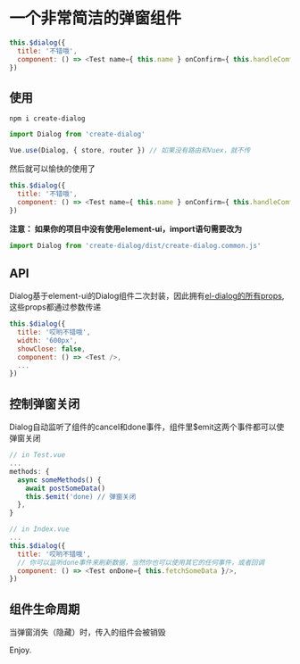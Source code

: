 # 一个非常简洁的弹窗组件

```javascript
this.$dialog({
  title: '不错哦',
  component: () => <Test name={ this.name } onConfirm={ this.handleComfirm }/>,
})
```

## 使用

```shell
npm i create-dialog
```

```javascript
import Dialog from 'create-dialog'

Vue.use(Dialog, { store, router }) // 如果没有路由和Vuex，就不传
```

然后就可以愉快的使用了

```javascript
this.$dialog({
  title: '不错哦',
  component: () => <Test name={ this.name } onConfirm={ this.handleComfirm }/>,
})
```

**注意： 如果你的项目中没有使用element-ui，import语句需要改为**

```javascript
import Dialog from 'create-dialog/dist/create-dialog.common.js'
```

## API

Dialog基于element-ui的Dialog组件二次封装，因此拥有[el-dialog的所有props](http://element-cn.eleme.io/#/zh-CN/component/dialog#attributes),这些props都通过参数传递

```Javascript
this.$dialog({
  title: '哎哟不错哦',
  width: '600px',
  showClose: false,
  component: () => <Test />,
  ...
})
```

## 控制弹窗关闭

Dialog自动监听了组件的cancel和done事件，组件里$emit这两个事件都可以使弹窗关闭

```javascript
// in Test.vue
...
methods: {
  async someMethods() {
    await postSomeData()
    this.$emit('done) // 弹窗关闭
  },
}

// in Index.vue
...
this.$dialog({
  title: '哎哟不错哦',
  // 你可以监听done事件来刷新数据，当然你也可以使用其它的任何事件，或者回调
  component: () => <Test onDone={ this.fetchSomeData }/>,
})
```

## 组件生命周期

当弹窗消失（隐藏）时，传入的组件会被销毁

Enjoy.